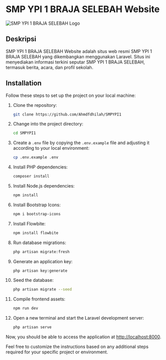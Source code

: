 # SMP YPI 1 BRAJA SELEBAH Website

![SMP YPI 1 BRAJA SELEBAH Logo](/frontend/logo.png)

## Deskripsi
SMP YPI 1 BRAJA SELEBAH Website adalah situs web resmi SMP YPI 1 BRAJA SELEBAH yang dikembangkan menggunakan Laravel. Situs ini menyediakan informasi terkini seputar SMP YPI 1 BRAJA SELEBAH, termasuk berita, acara, dan profil sekolah.

## Installation

Follow these steps to set up the project on your local machine:

1. Clone the repository:

    ```bash
    git clone https://github.com/Ahmdfdhilah/SMPYPI1
    ```

2. Change into the project directory:

    ```bash
    cd SMPYPI1
    ```

3. Create a `.env` file by copying the `.env.example` file and adjusting it according to your local environment:

    ```bash
    cp .env.example .env
    ```

4. Install PHP dependencies:

    ```bash
    composer install
    ```

5. Install Node.js dependencies:

    ```bash
    npm install
    ```

6. Install Bootstrap Icons:

    ```bash
    npm i bootstrap-icons
    ```

7. Install Flowbite:

    ```bash
    npm install flowbite
    ```

8. Run database migrations:

    ```bash
    php artisan migrate:fresh
    ```

9. Generate an application key:

    ```bash
    php artisan key:generate
    ```

10. Seed the database:

    ```bash
    php artisan migrate --seed
    ```

11. Compile frontend assets:

    ```bash
    npm run dev
    ```

12. Open a new terminal and start the Laravel development server:

    ```bash
    php artisan serve
    ```

Now, you should be able to access the application at [http://localhost:8000](http://localhost:8000).

Feel free to customize the instructions based on any additional steps required for your specific project or environment.

